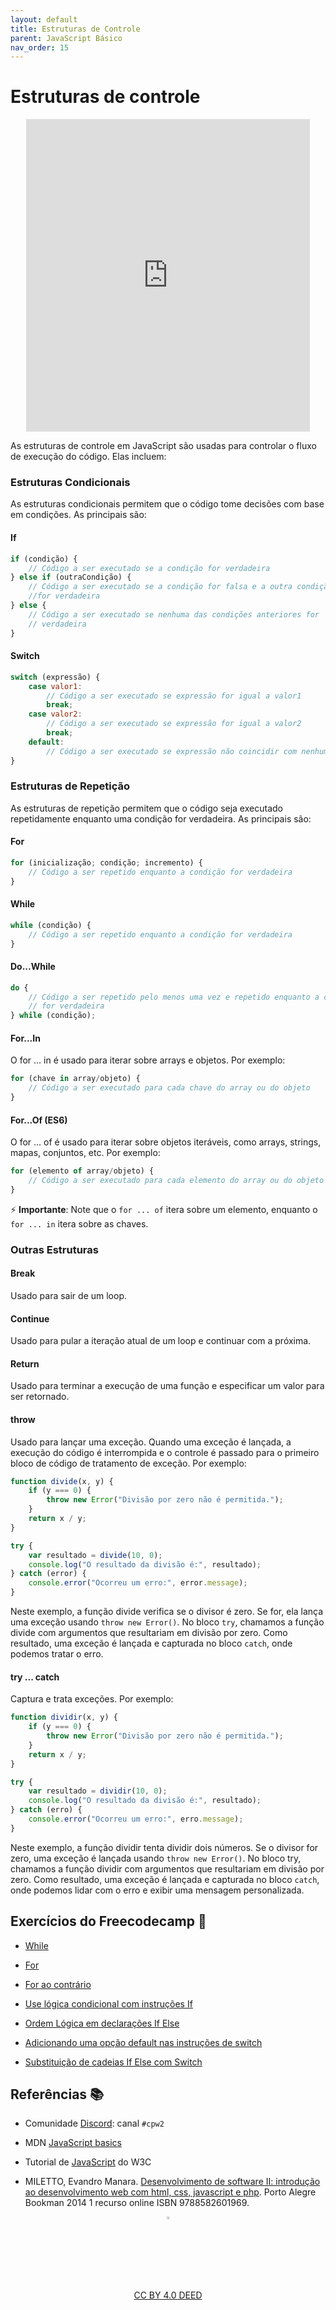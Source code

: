 ```yaml
---
layout: default
title: Estruturas de Controle
parent: JavaScript Básico
nav_order: 15
---
```


# Estruturas de controle

<center>
    <iframe src="https://cpw2.rpmhub.dev/controle/slides/index.html#/"
        title="Estruturas de Controle" width="90%" height="500"
        style="border:none;">
    </iframe>
</center>

As estruturas de controle em JavaScript são usadas para controlar o fluxo de
execução do código. Elas incluem:

### Estruturas Condicionais

As estruturas condicionais permitem que o código tome decisões com base em
condições. As principais são:

#### If

```javascript
if (condição) {
    // Código a ser executado se a condição for verdadeira
} else if (outraCondição) {
    // Código a ser executado se a condição for falsa e a outra condição
    //for verdadeira
} else {
    // Código a ser executado se nenhuma das condições anteriores for
    // verdadeira
}
```

#### Switch

```javascript
switch (expressão) {
    case valor1:
        // Código a ser executado se expressão for igual a valor1
        break;
    case valor2:
        // Código a ser executado se expressão for igual a valor2
        break;
    default:
        // Código a ser executado se expressão não coincidir com nenhum dos casos anteriores
}
```

### Estruturas de Repetição

As estruturas de repetição permitem que o código seja executado repetidamente
enquanto uma condição for verdadeira. As principais são:

#### For

```javascript
for (inicialização; condição; incremento) {
    // Código a ser repetido enquanto a condição for verdadeira
}
```

#### While

```javascript
while (condição) {
    // Código a ser repetido enquanto a condição for verdadeira
}
```

#### Do...While

```javascript
do {
    // Código a ser repetido pelo menos uma vez e repetido enquanto a condição
    // for verdadeira
} while (condição);
```

#### For...In

O for ... in é usado para iterar sobre arrays e objetos. Por exemplo:

```javascript
for (chave in array/objeto) {
    // Código a ser executado para cada chave do array ou do objeto
}
```

#### For...Of (ES6)

O for ... of é usado para iterar sobre objetos iteráveis, como arrays, strings,
mapas, conjuntos, etc. Por exemplo:

```javascript
for (elemento of array/objeto) {
    // Código a ser executado para cada elemento do array ou do objeto
}
```

⚡ **Importante**: Note que o `for ... of` itera sobre um elemento,
enquanto o `for ... in` itera sobre as chaves.

### Outras Estruturas

#### Break

Usado para sair de um loop.

#### Continue

Usado para pular a iteração atual de um loop e continuar com a próxima.

#### Return

Usado para terminar a execução de uma função e especificar um valor para ser
retornado.

#### throw

Usado para lançar uma exceção. Quando uma exceção é lançada, a execução do
código é interrompida e o controle é passado para o primeiro bloco de código
de tratamento de exceção. Por exemplo:

```javascript
function divide(x, y) {
    if (y === 0) {
        throw new Error("Divisão por zero não é permitida.");
    }
    return x / y;
}

try {
    var resultado = divide(10, 0);
    console.log("O resultado da divisão é:", resultado);
} catch (error) {
    console.error("Ocorreu um erro:", error.message);
}
```

Neste exemplo, a função divide verifica se o divisor é zero. Se for, ela lança
uma exceção usando `throw new Error()`. No bloco `try`, chamamos a função divide
com argumentos que resultariam em divisão por zero. Como resultado, uma exceção
é lançada e capturada no bloco `catch`, onde podemos tratar o erro.

#### try ... catch

Captura e trata exceções. Por exemplo:

```javascript
function dividir(x, y) {
    if (y === 0) {
        throw new Error("Divisão por zero não é permitida.");
    }
    return x / y;
}

try {
    var resultado = dividir(10, 0);
    console.log("O resultado da divisão é:", resultado);
} catch (erro) {
    console.error("Ocorreu um erro:", erro.message);
}
```

Neste exemplo, a função dividir tenta dividir dois números. Se o divisor for
zero, uma exceção é lançada usando `throw new Error()`. No bloco try, chamamos
a função dividir com argumentos que resultariam em divisão por zero. Como
resultado, uma exceção é lançada e capturada no bloco `catch`, onde podemos
lidar com o erro e exibir uma mensagem personalizada.

## Exercícios do Freecodecamp 🎯

* [While](https://www.freecodecamp.org/learn/javascript-algorithms-and-data-structures/basic-javascript/iterate-with-javascript-while-loops)

* [For](https://www.freecodecamp.org/learn/javascript-algorithms-and-data-structures/basic-javascript/iterate-with-javascript-for-loops)

* [For ao contrário](https://www.freecodecamp.org/learn/javascript-algorithms-and-data-structures/basic-javascript/count-backwards-with-a-for-loop)

* [Use lógica condicional com instruções If](https://www.freecodecamp.org/learn/javascript-algorithms-and-data-structures/basic-javascript/use-conditional-logic-with-if-statements)

* [Ordem Lógica em declarações If Else](https://www.freecodecamp.org/learn/javascript-algorithms-and-data-structures/basic-javascript/logical-order-in-if-else-statements)

* [Adicionando uma opção default nas instruções de switch](https://www.freecodecamp.org/learn/javascript-algorithms-and-data-structures/basic-javascript/adding-a-default-option-in-switch-statements)

* [Substituição de cadeias If Else com Switch](https://www.freecodecamp.org/learn/javascript-algorithms-and-data-structures/basic-javascript/replacing-if-else-chains-with-switch)

## Referências 📚

* Comunidade [Discord](https://discord.com/invite/C29cqvm): canal `#cpw2`

* MDN [JavaScript basics](https://developer.mozilla.org/en-US/docs/Learn/Getting_started_with_the_web/JavaScript_basics)

* Tutorial de [JavaScript](http://www.w3schools.com/js) do W3C

* MILETTO, Evandro Manara. [Desenvolvimento de software II: introdução ao desenvolvimento web com html, css, javascript e php](https://biblioteca.ifrs.edu.br/pergamum_ifrs/biblioteca_s/acesso_login.php?cod_acervo_acessibilidade=5020682&acesso=aHR0cHM6Ly9pbnRlZ3JhZGEubWluaGFiaWJsaW90ZWNhLmNvbS5ici9ib29rcy85Nzg4NTgyNjAxOTY5&label=acesso%20restrito). Porto Alegre Bookman 2014 1 recurso online ISBN 9788582601969.

<center>
<a href="https://rpmhub.dev" target="blanck"><img src="../imgs/logo.png" alt="Rodrigo Prestes Machado" width="3%" height="3%" border=0 style="border:0; text-decoration:none; outline:none"></a><br/>
<a rel="license" href="http://creativecommons.org/licenses/by/4.0/">CC BY 4.0 DEED</a>
